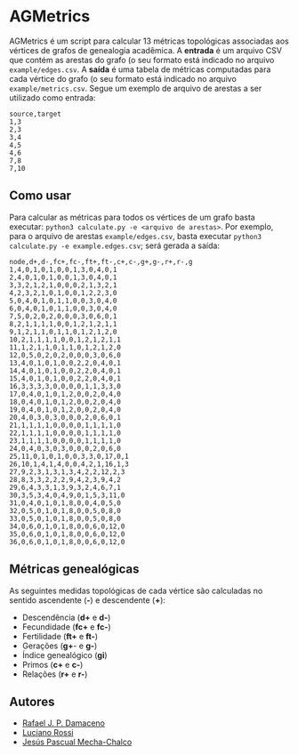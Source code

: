 # AGMetrics
AGMetrics é um script para calcular 13 métricas topológicas associadas aos vértices de grafos de genealogia acadêmica. 
A **entrada** é um arquivo CSV que contém as arestas do grafo (o seu formato está indicado no arquivo `example/edges.csv`. 
A **saída** é uma tabela de métricas computadas para cada vértice do grafo (o seu formato está indicado no arquivo `example/metrics.csv`.
Segue um exemplo de arquivo de arestas a ser utilizado como entrada:

```
source,target
1,3
2,3
3,4
4,5
4,6
7,8
7,10
```


## Como usar

Para calcular as métricas para todos os vértices de um grafo basta executar: `python3 calculate.py -e <arquivo de arestas>`.
Por exemplo, para o arquivo de arestas `example/edges.csv`, basta executar `python3 calculate.py -e example.edges.csv`; será gerada a saída:

```
node,d+,d-,fc+,fc-,ft+,ft-,c+,c-,g+,g-,r+,r-,g
1,4,0,1,0,1,0,0,1,3,0,4,0,1
2,4,0,1,0,1,0,0,1,3,0,4,0,1
3,3,2,1,2,1,0,0,0,2,1,3,2,1
4,2,3,2,1,0,1,0,0,1,2,2,3,0
5,0,4,0,1,0,1,1,0,0,3,0,4,0
6,0,4,0,1,0,1,1,0,0,3,0,4,0
7,5,0,2,0,2,0,0,0,3,0,6,0,1
8,2,1,1,1,1,0,0,1,2,1,2,1,1
9,1,2,1,1,0,1,1,0,1,2,1,2,0
10,2,1,1,1,1,0,0,1,2,1,2,1,1
11,1,2,1,1,0,1,1,0,1,2,1,2,0
12,0,5,0,2,0,2,0,0,0,3,0,6,0
13,4,0,1,0,1,0,0,2,2,0,4,0,1
14,4,0,1,0,1,0,0,2,2,0,4,0,1
15,4,0,1,0,1,0,0,2,2,0,4,0,1
16,3,3,3,3,0,0,0,0,1,1,3,3,0
17,0,4,0,1,0,1,2,0,0,2,0,4,0
18,0,4,0,1,0,1,2,0,0,2,0,4,0
19,0,4,0,1,0,1,2,0,0,2,0,4,0
20,4,0,3,0,3,0,0,0,2,0,6,0,1
21,1,1,1,1,0,0,0,0,1,1,1,1,0
22,1,1,1,1,0,0,0,0,1,1,1,1,0
23,1,1,1,1,0,0,0,0,1,1,1,1,0
24,0,4,0,3,0,3,0,0,0,2,0,6,0
25,11,0,1,0,1,0,0,3,3,0,17,0,1
26,10,1,4,1,4,0,0,4,2,1,16,1,3
27,9,2,3,1,3,1,3,4,2,2,12,2,3
28,8,3,3,2,2,2,9,4,2,3,9,4,2
29,6,4,3,3,1,3,9,3,2,4,6,7,1
30,3,5,3,4,0,4,9,0,1,5,3,11,0
31,0,4,0,1,0,1,8,0,0,4,0,5,0
32,0,5,0,1,0,1,8,0,0,5,0,8,0
33,0,5,0,1,0,1,8,0,0,5,0,8,0
34,0,6,0,1,0,1,8,0,0,6,0,12,0
35,0,6,0,1,0,1,8,0,0,6,0,12,0
36,0,6,0,1,0,1,8,0,0,6,0,12,0
```


## Métricas genealógicas

As seguintes medidas topológicas de cada vértice são calculadas no sentido ascendente (**-**) e descendente (**+**):

- Descendência (**d+** e **d-**)
- Fecundidade (**fc+** e **fc-**)
- Fertilidade (**ft+** e **ft-**)
- Gerações (**g+**- e **g-**)
- Índice genealógico (**gi**)
- Primos (**c+** e **c-**)
- Relações (**r+** e **r-**)


## Autores

- [Rafael J. P. Damaceno](https://rafaelpezzuto.github.io/)
- [Luciano Rossi]()
- [Jesús Pascual Mecha-Chalco]()

